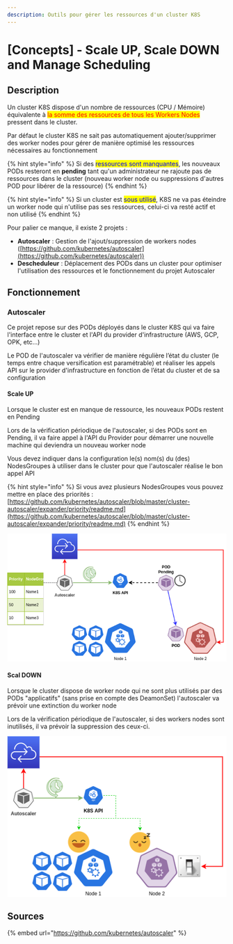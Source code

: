 ```yaml
---
description: Outils pour gérer les ressources d'un cluster K8S
---
```


# \[Concepts] - Scale UP, Scale DOWN and Manage Scheduling

## Description

Un cluster K8S dispose d'un nombre de ressources (CPU / Mémoire) équivalente à <mark style="color:red;">la somme des ressources de tous les Workers Nodes</mark> pressent dans le cluster.

Par défaut le cluster K8S ne sait pas automatiquement ajouter/supprimer des worker nodes pour gérer de manière optimisé les ressources nécessaires au fonctionnement

{% hint style="info" %}
Si des <mark style="color:blue;">ressources sont manquantes</mark>, les nouveaux PODs resteront en **pending** tant qu'un administrateur ne rajoute pas de ressources dans le cluster (nouveau worker node ou suppressions d'autres POD pour libérer de la ressource)
{% endhint %}

{% hint style="info" %}
Si un cluster est <mark style="color:blue;">sous utilisé</mark>, K8S ne va pas éteindre un worker node qui n'utilise pas ses ressources, celui-ci va resté actif et non utilisé
{% endhint %}

Pour palier ce manque, il existe 2 projets :&#x20;

* **Autoscaler** : Gestion de l'ajout/suppression de workers nodes ([https://github.com/kubernetes/autoscaler](https://github.com/kubernetes/autoscaler))
* **Descheduleur** : Déplacement des PODs dans un cluster pour optimiser l'utilisation des ressources et le fonctionnement du projet Autoscaler

## Fonctionnement

### Autoscaler

Ce projet repose sur des PODs déployés dans le cluster K8S qui va faire l'interface entre le cluster et l'API du provider d'infrastructure (AWS, GCP, OPK, etc...)

Le POD de l'autoscaler va vérifier de manière régulière l’état du cluster (le temps entre chaque versification est paramétrable) et réaliser les appels API sur le provider d'infrastructure en fonction de l’état du cluster et de sa configuration

#### Scale UP

Lorsque le cluster est en manque de ressource, les nouveaux PODs restent en Pending

Lors de la vérification périodique de l'autoscaler, si des PODs sont en Pending, il va faire appel à l'API du Provider pour démarrer une nouvelle machine qui deviendra un nouveau worker node

Vous devez indiquer dans la configuration le(s) nom(s) du (des) NodesGroupes à utiliser dans le cluster pour que l'autoscaler réalise le bon appel API

{% hint style="info" %}
Si vous avez plusieurs NodesGroupes vous pouvez mettre en place des priorités : [https://github.com/kubernetes/autoscaler/blob/master/cluster-autoscaler/expander/priority/readme.md](https://github.com/kubernetes/autoscaler/blob/master/cluster-autoscaler/expander/priority/readme.md)
{% endhint %}

![Scale UP](../.gitbook/assets/Autoscaler.drawio.png)

#### Scal DOWN

Lorsque le cluster dispose de worker node qui ne sont plus utilisés par des PODs "applicatifs" (sans prise en compte des DeamonSet) l'autoscaler va prévoir une extinction du worker node

Lors de la vérification périodique de l'autoscaler, si des workers nodes sont inutilisés, il va prévoir la suppression des ceux-ci.

![Scale DOWN](<../.gitbook/assets/Autoscaler-Scale DOWN.drawio.png>)

## Sources

{% embed url="https://github.com/kubernetes/autoscaler" %}
